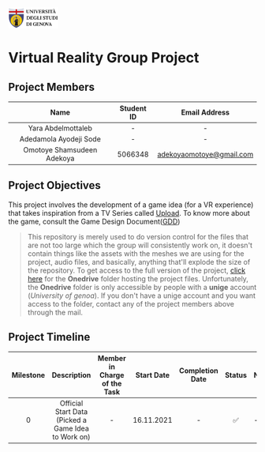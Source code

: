 <a href="https://unige.it/en/">
<img src="images/unige.png" width="20%" height="20%" title="University of Genoa" alt="University of Genoa" >
</a>

# Virtual Reality Group Project

## Project Members

|            Name            | Student ID |      Email Address       |
| :------------------------: | :--------: | :----------------------: |
|     Yara Abdelmottaleb     |     -      |            -             |
|   Adedamola Ayodeji Sode   |     -      |            -             |
| Omotoye Shamsudeen Adekoya |  5066348   | adekoyaomotoye@gmail.com |

## Project Objectives

This project involves the development of a game idea (for a VR experience) that takes inspiration from a TV Series called [Upload](https://www.imdb.com/title/tt7826376/). To know more about the game, consult the Game Design Document([GDD](https://docs.google.com/document/d/1s-RS-KIupoKA7JbYUpA-20rCKfIrBCCjWa_8nktlvXc/edit))

> This repository is merely used to do version control for the files that are not too large which the group will consistently work on, it doesn't contain things like the assets with the meshes we are using for the project, audio files, and basically, anything that'll explode the size of the repository. To get access to the full version of the project, [click here](https://unigeit-my.sharepoint.com/:f:/g/personal/s5066348_studenti_unige_it/EnB-jiIiSARBr76yWpTcks4BDYz5ufKvNVGSUhcRoQkccg?e=7FdMy9) for the **Onedrive** folder hosting the project files. Unfortunately, the **Onedrive** folder is only accessible by people with a **unige** account (_University of genoa_). If you don't have a unige account and you want access to the folder, contact any of the project members above through the mail.

## Project Timeline

| Milestone |                       Description                        | Member in Charge of the Task | Start Date | Completion Date |       Status       | Note |
| :-------: | :------------------------------------------------------: | :--------------------------: | :--------: | :-------------: | :----------------: | ---- |
|     0     | Official Start Data <br/>(Picked a Game Idea to Work on) |              -               | 16.11.2021 |        -        | :white_check_mark: | -    |
